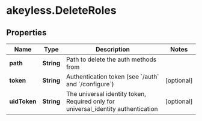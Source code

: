 # akeyless.DeleteRoles

## Properties

Name | Type | Description | Notes
------------ | ------------- | ------------- | -------------
**path** | **String** | Path to delete the auth methods from | 
**token** | **String** | Authentication token (see &#x60;/auth&#x60; and &#x60;/configure&#x60;) | [optional] 
**uidToken** | **String** | The universal identity token, Required only for universal_identity authentication | [optional] 



